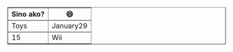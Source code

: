 <table border="1">
<tr>
<th>Sino ako? </th><th>😄</th>
</tr>
<tr>
<td>Toys</td><td>January29</td>
</tr>
<tr>
<td>15</td><td>Wii</td>
</tr>
</table>
